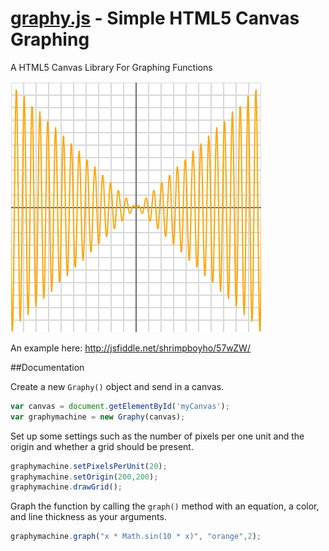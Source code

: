 [graphy.js]() - Simple HTML5 Canvas Graphing
=========

A HTML5 Canvas Library For Graphing Functions

![sin](/graphy.PNG)

An example here: http://jsfiddle.net/shrimpboyho/57wZW/

##Documentation

Create a new ```Graphy()``` object and send in a canvas.
```js
var canvas = document.getElementById('myCanvas');
var graphymachine = new Graphy(canvas);
```

Set up some settings such as the number of pixels per one unit and the origin and whether a grid should be present.
```js
graphymachine.setPixelsPerUnit(20);
graphymachine.setOrigin(200,200);
graphymachine.drawGrid();
```

Graph the function by calling the ```graph()``` method with an equation, a color, and line thickness as your arguments.
```js
graphymachine.graph("x * Math.sin(10 * x)", "orange",2);
```

